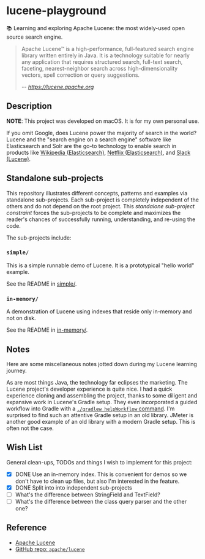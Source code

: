 # lucene-playground

📚 Learning and exploring Apache Lucene: the most widely-used open source search engine.

> Apache Lucene™ is a high-performance, full-featured search engine library written entirely in Java. It is a technology
> suitable for nearly any application that requires structured search, full-text search, faceting, nearest-neighbor
> search across high-dimensionality vectors, spell correction or query suggestions.
>
> -- <cite>https://lucene.apache.org</cite>


## Description

**NOTE**: This project was developed on macOS. It is for my own personal use.

If you omit Google, does Lucene power the majority of search in the world? Lucene and the "search engine on a search engine"
software like Elasticsearch and Solr are the go-to technology to enable search in products like [Wikipedia (Elasticsearch)](https://en.wikipedia.org/wiki/Elastic_NV), [Netflix (Elasticsearch)](https://netflixtechblog.com/how-netflix-content-engineering-makes-a-federated-graph-searchable-5c0c1c7d7eaf), and [Slack (Lucene)](https://slack.engineering/search-at-slack/).


## Standalone sub-projects

This repository illustrates different concepts, patterns and examples via standalone sub-projects. Each sub-project is
completely independent of the others and do not depend on the root project. This _standalone sub-project constraint_
forces the sub-projects to be complete and maximizes the reader's chances of successfully running, understanding, and
re-using the code.

The sub-projects include:

### `simple/`

This is a simple runnable demo of Lucene. It is a prototypical "hello world" example.

See the README in [simple/](simple/).

### `in-memory/`

A demonstration of Lucene using indexes that reside only in-memory and not on disk.

See the README in [in-memory/](in-memory/).


## Notes

Here are some miscellaneous notes jotted down during my Lucene learning journey.

As are most things Java, the technology far eclipses the marketing. The Lucene project's developer experience is quite
nice. I had a quick experience cloning and assembling the project, thanks to some diligent and expansive work in Lucene's
Gradle setup. They even incorporated a guided workflow into Gradle with a [`./gradlew helpWorkflow` command](https://github.com/apache/lucene/blob/9b185b99c429290c80bac5be0bcc2398f58b58db/CONTRIBUTING.md).
I'm surprised to find such an attentive Gradle setup in an old library. JMeter is another good example of an old library
with a modern Gradle setup. This is often not the case.


## Wish List

General clean-ups, TODOs and things I wish to implement for this project:

* [x] DONE Use an in-memory index. This is convenient for demos so we don't have to clean up files, but also I'm
      interested in the feature.
* [x] DONE Split into into independent sub-projects
* [ ] What's the difference between StringField and TextField?
* [ ] What's the difference between the class query parser and the other one?

## Reference

* [Apache Lucene](https://lucene.apache.org)
* [GitHub repo: `apache/lucene`](https://github.com/apache/lucene)
